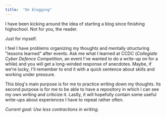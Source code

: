 ```yaml
---
title:	"On blogging"
---
```


I have been kicking around the idea of starting a blog since finishing highschool. Not for you, the reader. 

Just for myself.

I feel I have problems organizing my thoughts and mentally structuring "lessons learned" after events. Ask me what I learned at CCDC (*Collegiate Cyber Defence Competition*, an event I've wanted to do a write-up on for a while) and you will get a long-winded response of anecdotes. Maybe, if we're lucky, I'll remember to end it with a quick sentence about skills and working under pressure. 

This blog's main purpose is for me to practice writing down my thoughts. Its second purpose is for me to be able to have a repository in which I can see my own writing and criticize it. Lastly, it will hopefully contain some useful write-ups about experiences I have to repeat rather often. 

*Current goal: Use less contractions in writing.*
